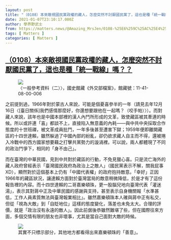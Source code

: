```yaml
---
layout: post
title: "（0108）本來敵視國民黨政權的藏人，怎麼突然不討厭國民黨了，這也是種「統一戰線」嗎？？"
date: 2021-01-07T23:10:17.000Z
author: 學界野武士
from: https://matters.news/@Amazing_MrsJen/0108-%25E6%259C%25AC%25E4%25BE%2586%25E6%2595%25B5%25E8%25A6%2596%25E5%259C%258B%25E6%25B0%2591%25E9%25BB%25A8%25E6%2594%25BF%25E6%25AC%258A%25E7%259A%2584%25E8%2597%258F%25E4%25BA%25BA-%25E6%2580%258E%25E9%25BA%25BC%25E7%25AA%2581%25E7%2584%25B6%25E4%25B8%258D%25E8%25A8%258E%25E5%258E%25AD%25E5%259C%258B%25E6%25B0%2591%25E9%25BB%25A8%25E4%25BA%2586-%25E9%2580%2599%25E4%25B9%259F%25E6%2598%25AF%25E7%25A8%25AE-%25E7%25B5%25B1%25E4%25B8%2580%25E6%2588%25B0%25E7%25B7%259A-%25E5%2597%258E-bafyreidrpius46brvpjpgywobcqcecrfghfpy7pgihysejd3zxry6m5q7a
tags: [ Matters ]
categories: [ Matters ]
---
```

<!--1610061017000-->
[（0108）本來敵視國民黨政權的藏人，怎麼突然不討厭國民黨了，這也是種「統一戰線」嗎？？](https://matters.news/@Amazing_MrsJen/0108-%25E6%259C%25AC%25E4%25BE%2586%25E6%2595%25B5%25E8%25A6%2596%25E5%259C%258B%25E6%25B0%2591%25E9%25BB%25A8%25E6%2594%25BF%25E6%25AC%258A%25E7%259A%2584%25E8%2597%258F%25E4%25BA%25BA-%25E6%2580%258E%25E9%25BA%25BC%25E7%25AA%2581%25E7%2584%25B6%25E4%25B8%258D%25E8%25A8%258E%25E5%258E%25AD%25E5%259C%258B%25E6%25B0%2591%25E9%25BB%25A8%25E4%25BA%2586-%25E9%2580%2599%25E4%25B9%259F%25E6%2598%25AF%25E7%25A8%25AE-%25E7%25B5%25B1%25E4%25B8%2580%25E6%2588%25B0%25E7%25B7%259A-%25E5%2597%258E-bafyreidrpius46brvpjpgywobcqcecrfghfpy7pgihysejd3zxry6m5q7a)
------

<div>
<figure class="image">      <picture>        <source type="image/webp" media="(min-width: 768px)" srcset="https://assets.matters.news/processed/1080w/embed/08d02641-b6d8-48ea-b520-99f2ac954cb9.webp" onerror="this.srcset='https://assets.matters.news/embed/08d02641-b6d8-48ea-b520-99f2ac954cb9.jpeg'">        <source media="(min-width: 768px)" srcset="https://assets.matters.news/processed/1080w/embed/08d02641-b6d8-48ea-b520-99f2ac954cb9.jpeg" onerror="this.srcset='https://assets.matters.news/embed/08d02641-b6d8-48ea-b520-99f2ac954cb9.jpeg'">        <source type="image/webp" srcset="https://assets.matters.news/processed/540w/embed/08d02641-b6d8-48ea-b520-99f2ac954cb9.webp">        <img src="https://assets.matters.news/embed/08d02641-b6d8-48ea-b520-99f2ac954cb9.jpeg" srcset="https://assets.matters.news/processed/540w/embed/08d02641-b6d8-48ea-b520-99f2ac954cb9.jpeg" loading="lazy" referrerpolicy="no-referrer">      </picture>    <figcaption><span>〈一般參考資料（二）〉，國史館藏《外交部檔案》，館藏號：11-41-08-00-006</span></figcaption></figure><p>之前提到過，1966年對於蒙古人來說，可能是個憂喜參半的一年（請見去年12月16日〈[臺日關係]我們感情那麼好，你還想要跟他在一起嗎？（咬手帕）〉）。而對藏人來說，該年也是中國本部裡的漢人內鬥所形成的文革，致使藏區被其牽連的時候。所以或許連「喜」都談不上，直接陷入無意義的內耗——與中共中央採取合作態度的十世班禪，被文革成員批鬥，一年多後甚至遭害下獄；1959年便即離開藏區的十四世達賴，雖然躲過了中國內部的紛亂，卻仍欲求藏人自主而不得，還被捲入冷戰中的西方國家想要藉之打擊共黨勢力的漩渦裡。可以說，兩人都體現了不同的政治鬥爭下，相同的「身不由己」。</p><p>而在臺灣的中華民國，見到中共對於藏區的行動，不免見獵心喜。只是流亡海外的藏人政府曾經表示「臺灣國民政府為政治上之敵人」（國民黨表示不解，關我屁事XD），顯然對於這個基本上仍有「中國代表權」的政府抱持敵意。「幸好」正因1966年的藏區狀況，讓達賴方面對於臺灣當局的敵意稍微降低，於是才有了這份報告裡的內容。而十四世達賴的二哥嘉樂頓珠，更一股腦兒地向臺灣代表「灌迷湯」，表示其對蔣中正及中華民國的感謝與支持，甚至表示自身機關報「水準甚低，工作人員素質無法與臺灣報業相比」。雖然嘉樂頓珠本人確與蔣中正有私交，但從「視為大敵」到「自貶地位」這樣的態度變化，落差也未免太大。合理的評價，就是「政治沒有永遠的敵人」。因此前倨後恭雖然難堪了些，但在國際往來方面，多個交情有限的朋友也非壞事，尤其是當自己面對大敵的時候。</p><figure class="image">      <picture>        <source type="image/webp" media="(min-width: 768px)" srcset="https://assets.matters.news/processed/1080w/embed/1d6b4b6e-6303-4af7-9302-b5c2b97e211a.webp" onerror="this.srcset='https://assets.matters.news/embed/1d6b4b6e-6303-4af7-9302-b5c2b97e211a.jpeg'">        <source media="(min-width: 768px)" srcset="https://assets.matters.news/processed/1080w/embed/1d6b4b6e-6303-4af7-9302-b5c2b97e211a.jpeg" onerror="this.srcset='https://assets.matters.news/embed/1d6b4b6e-6303-4af7-9302-b5c2b97e211a.jpeg'">        <source type="image/webp" srcset="https://assets.matters.news/processed/540w/embed/1d6b4b6e-6303-4af7-9302-b5c2b97e211a.webp">        <img src="https://assets.matters.news/embed/1d6b4b6e-6303-4af7-9302-b5c2b97e211a.jpeg" srcset="https://assets.matters.news/processed/540w/embed/1d6b4b6e-6303-4af7-9302-b5c2b97e211a.jpeg" loading="lazy" referrerpolicy="no-referrer">      </picture>    <figcaption><span>其實不只標示部分，其他地方都看得出來嘉樂頓珠的「善意」。</span></figcaption></figure><p><br></p>
</div>
